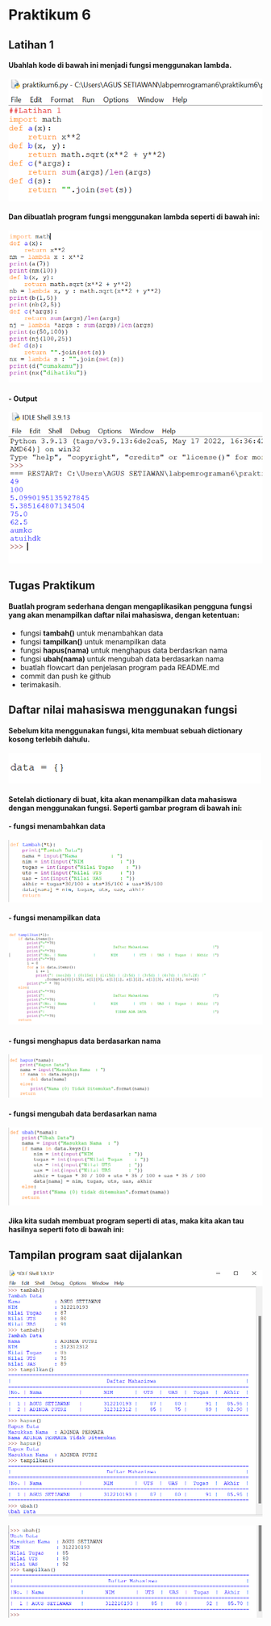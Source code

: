 # Praktikum 6
## Latihan 1
#### Ubahlah kode di bawah ini menjadi fungsi menggunakan lambda.
![gambar](gambar/1.png)
#### Dan dibuatlah program fungsi menggunakan lambda seperti di bawah ini:
![gambar](gambar/2.png)

#### - Output
![gambar](gambar/3.png)

## Tugas Praktikum
#### Buatlah program sederhana dengan mengaplikasikan pengguna fungsi yang akan menampilkan daftar nilai mahasiswa, dengan ketentuan:
- fungsi **tambah()** untuk menambahkan data
- fungsi **tampilkan()** untuk menampilkan data
- fungsi **hapus(nama)** untuk menghapus data berdasrkan nama
- fungsi **ubah(nama)** untuk mengubah data berdasarkan nama
- buatlah flowcart dan penjelasan program pada README.md
- commit dan push ke github
- terimakasih.

## Daftar nilai mahasiswa menggunakan fungsi
#### Sebelum kita menggunakan fungsi, kita membuat sebuah dictionary kosong terlebih dahulu.
![gambar](gambar/4.png)

#### Setelah dictionary di buat, kita akan menampilkan data mahasiswa dengan menggunakan fungsi. Seperti gambar program di bawah ini:

#### - fungsi menambahkan data

![gambar](gambar/5.png)

#### - fungsi menampilkan data

![gambar](gambar/6.png)

#### - fungsi menghapus data berdasarkan nama

![gambar](gambar/7.png)

#### - fungsi mengubah data berdasarkan nama

![gambar](gambar/8.png)

#### Jika kita sudah membuat program seperti di atas, maka kita akan tau hasilnya seperti foto di bawah ini:

## Tampilan program saat dijalankan

![gambar](gambar/9.png)

![gambar](gambar/10.png)
